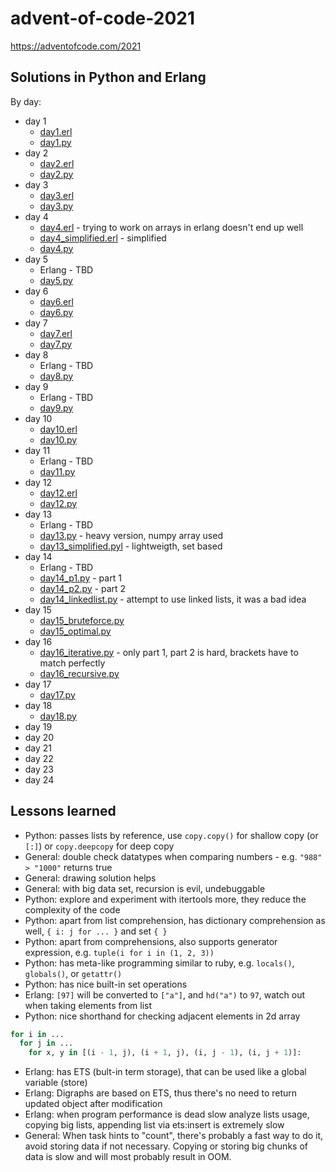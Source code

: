 # advent-of-code-2021
https://adventofcode.com/2021

## Solutions in Python and Erlang
By day:
- day 1
  - [day1.erl](day1/day1.erl)
  - [day1.py](day1/day1.py)
- day 2
  - [day2.erl](day2/day2.erl)
  - [day2.py](day2/day2.py)
- day 3
  - [day3.erl](day3/day3.erl)
  - [day3.py](day3/day3.py)
- day 4
  - [day4.erl](day4/day4.erl) - trying to work on arrays in erlang doesn't end up well
  - [day4_simplified.erl](day4/day4_simplified.erl) - simplified
  - [day4.py](day4/day4.py)
- day 5
  - Erlang - TBD
  - [day5.py](day5/day5.py)
- day 6
  - [day6.erl](day6/day6.erl)
  - [day6.py](day6/day6.py)
- day 7
  - [day7.erl](day7/day7.erl)
  - [day7.py](day7/day7.py)
- day 8
  - Erlang - TBD
  - [day8.py](day8/day8.py)
- day 9
  - Erlang - TBD
  - [day9.py](day9/day9.py)
- day 10
  - [day10.erl](day10/day10.erl)
  - [day10.py](day10/day10.py)
- day 11
  - Erlang - TBD
  - [day11.py](day11/day11.py)
- day 12
  - [day12.erl](day12/day12.erl)
  - [day12.py](day12/day12.py)
- day 13
  - Erlang - TBD
  - [day13.py](day13/day13.py) - heavy version, numpy array used
  - [day13_simplified.pyl](day13/day13_simplified.py) - lightweigth, set based
- day 14
  - Erlang - TBD
  - [day14_p1.py](day14/day14_p1.py) - part 1
  - [day14_p2.py](day14/day14_p2.py) - part 2
  - [day14_linkedlist.py](day14/day14_linkedlist.py) - attempt to use linked lists, it was a bad idea
- day 15
  - [day15_bruteforce.py](day15/day15_bruteforce.py)
  - [day15_optimal.py](day15/day_optimal.py)
- day 16
  - [day16_iterative.py](day16/day16_iterative.py) - only part 1, part 2 is hard, brackets have to match perfectly
  - [day16_recursive.py](day16/day16_recursive.py)
- day 17
  - [day17.py](day17/day17.py)
- day 18
  - [day18.py](day18/day18.py)
- day 19
- day 20
- day 21
- day 22
- day 23
- day 24


## Lessons learned
- Python: passes lists by reference, use `copy.copy()` for shallow copy (or `[:]`) or `copy.deepcopy` for deep copy
- General: double check datatypes when comparing numbers - e.g. `"988" > "1000"` returns true
- General: drawing solution helps
- General: with big data set, recursion is evil, undebuggable
- Python: explore and experiment with itertools more, they reduce the complexity of the code
- Python: apart from list comprehension, has dictionary comprehension as well, `{ i: j for ... }` and set `{ }`
- Python: apart from comprehensions, also supports generator expression, e.g. `tuple(i for i in (1, 2, 3))`
- Python: has meta-like programming similar to ruby, e.g. `locals()`, `globals()`, or `getattr()`
- Python: has nice built-in set operations
- Erlang: `[97]` will be converted to `["a"]`, and `hd("a")` to `97`, watch out when taking elements from list
- Python: nice shorthand for checking adjacent elements in 2d array
```python
for i in ...
  for j in ...
    for x, y in [(i - 1, j), (i + 1, j), (i, j - 1), (i, j + 1)]:
```
- Erlang: has ETS (bult-in term storage), that can be used like a global variable (store)
- Erlang: Digraphs are based on ETS, thus there's no need to return updated object after modification
- Erlang: when program performance is dead slow analyze lists usage, copying big lists, appending list via ets:insert is extremely slow
- General: When task hints to "count", there's probably a fast way to do it, avoid storing data if not necessary. Copying or storing big chunks of data is slow and will most probably result in OOM. 
